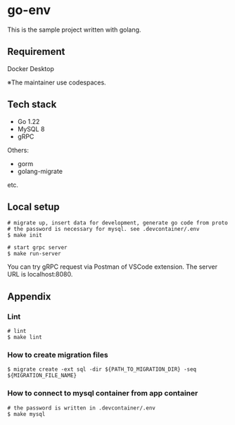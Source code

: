 # go-env

This is the sample project written with golang.

## Requirement
Docker Desktop

※The maintainer use codespaces.

## Tech stack
- Go 1.22
- MySQL 8
- gRPC


Others:
- gorm
- golang-migrate

etc.

## Local setup

```
# migrate up, insert data for development, generate go code from proto
# the password is necessary for mysql. see .devcontainer/.env
$ make init

# start grpc server
$ make run-server
```

You can try gRPC request via Postman of VSCode extension. The server URL is localhost:8080.

## Appendix
### Lint
```
# lint
$ make lint
```

### How to create migration files
```
$ migrate create -ext sql -dir ${PATH_TO_MIGRATION_DIR} -seq ${MIGRATION_FILE_NAME}
```

### How to connect to mysql container from app container
```
# the password is written in .devcontainer/.env
$ make mysql
```